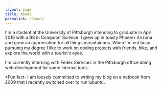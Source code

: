 ```yaml
---
layout: page
title: About
permalink: /about/
---
```


I'm a student at the University of Pittsburgh intending to graduate in April 2016 with a BS in Computer Science.
I grew up in toasty Phoenix Arizona and grew an appreciation for all things mountainous. 
When I'm not busy pursuing my degree I like to work on coding projects with friends, hike, and explore the world with a tourist's eyes. 

I'm currently interning with Fedex Services in the Pittsburgh office doing web development for some internal tools. 

*Fun fact- I am loosely committed to writing my blog on a netbook from 2009 that I recently switched over to run lubuntu.